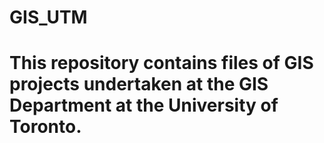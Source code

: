 # GIS_UTM
# This repository contains files of GIS projects undertaken at the GIS Department at the University of Toronto.
